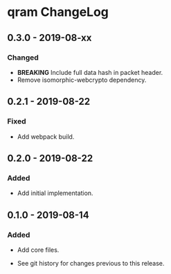 # qram ChangeLog

## 0.3.0 - 2019-08-xx

### Changed
- **BREAKING** Include full data hash in packet header.
- Remove isomorphic-webcrypto dependency.

## 0.2.1 - 2019-08-22

### Fixed
- Add webpack build.

## 0.2.0 - 2019-08-22

### Added
- Add initial implementation.

## 0.1.0 - 2019-08-14

### Added
- Add core files.

- See git history for changes previous to this release.

